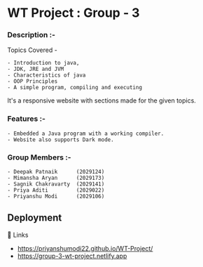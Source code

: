 
# WT Project : Group - 3




### Description :-

Topics Covered -
```
- Introduction to java,
- JDK, JRE and JVM
- Characteristics of java
- OOP Principles
- A simple program, compiling and executing
```
It's a responsive website with sections made for the given topics.

### 
### Features :-  
```
- Embedded a Java program with a working compiler.
- Website also supports Dark mode.
```
### 



### Group Members :-
```
- Deepak Patnaik      (2029124)
- Mimansha Aryan      (2029173)
- Sagnik Chakravarty  (2029141)
- Priya Aditi         (2029022)
- Priyanshu Modi      (2029106)
```
### 



## Deployment


🔗 Links

-  https://priyanshumodi22.github.io/WT-Project/
-  https://group-3-wt-project.netlify.app
